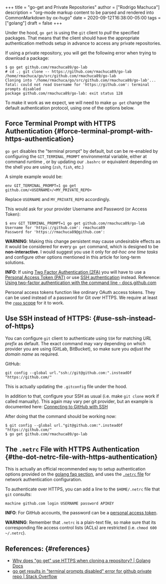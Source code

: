 +++
title = "go-get and Private Repositories"
author = ["Rodrigo Machuca"]
description = "org-mode markup content to be parsed and rendered into CommonMarkdown by ox-hugo"
date = 2020-09-12T16:38:00-05:00
tags = ["golang"]
draft = false
+++

Under the hood, `go get` is using the `git` client to _pull_ the specified
packages. That means that the client should have the appropriate authentication
methods setup in advance to access any private repositories.

If using a private repository, you will get the following error when trying to
download a package:

```text
$ go get github.com/rmachuca89/go-lab
# cd .; git clone -- https://github.com/rmachuca89/go-lab /home/rmachuca/go/src/github.com/rmachuca89/go-lab
Cloning into '/home/rmachuca/go/src/github.com/rmachuca89/go-lab'...
fatal: could not read Username for 'https://github.com': terminal prompts disabled
package github.com/rmachuca89/go-lab: exit status 128
```

To make it work as we expect, we will need to make `go get` change the default
authentication protocol, using one of the options below.

## Force Terminal Prompt with HTTPS Authentication {#force-terminal-prompt-with-https-authentication}

`go get` disables the "terminal prompt" by default, but can be re-enabled by
configuring the `GIT_TERMINAL_PROMPT` environmental variable, either at command
runtime , or by updating our `.bashrc` or equivalent depending on the shell you
are using (`zsh`, `fish`, etc.)

A simple example would be:

```shell
env GIT_TERMINAL_PROMPT=1 go get github.com/<USERNAME>/<MY_PRIVATE_REPO>
```

Replace `USERNAME` and `MY_PRIVATE_REPO` accordingly.

This would ask for your provider Username and Password (or Access Token):

```text
$ env GIT_TERMINAL_PROMPT=1 go get github.com/rmachuca89/go-lab
Username for 'https://github.com': rmachuca89
Password for 'https://rmachuca89@github.com':
```

**WARNING**: Making this change persistent may cause undesirable effects as it
would be considered for every `go get` command, which is designed to be
**non-interactive**. I would suggest you use it only for _ad-hoc one time tasks_
and configure other options mentioned in this article for long-term solutions.

**INFO**: If using [Two Factor Authentication (2FA)](https://docs.github.com/en/github/authenticating-to-github/configuring-two-factor-authentication) you will have to use a [Personal
Access Token (PAT)](https://docs.github.com/en/github/authenticating-to-github/creating-a-personal-access-token) or use [SSH authentication](#use-ssh-instead-of-https) instead. Reference: [Using
two-factor authentication with the command line - docs.github.com](https://docs.github.com/en/github/authenticating-to-github/accessing-github-using-two-factor-authentication#using-two-factor-authentication-with-the-command-line)

Personal access tokens function like ordinary OAuth access tokens. They can be
used instead of a password for Git over HTTPS. We require at least the [`repo`
scope](https://docs.github.com/en/developers/apps/scopes-for-oauth-apps) for it to work.

## Use SSH instead of HTTPS: {#use-ssh-instead-of-https}

You can configure `git` client to authenticate using `SSH` for matching _URL
prefix_ as default. The exact command may vary depending on which provider you
are using (GitLab, BitBucket), so make sure you _adjust the domain name_ as
required.

GitHub:

```text
git config --global url."ssh://git@github.com:".insteadOf "https://github.com/"
```

This is actually updating the `.gitconfig` file under the hood.

In addition to that, configure your SSH as usual (i.e. make `git clone` work if
called manually). This again may vary per git provider, but an example is
documented here: [Connecting to GitHub with SSH](https://docs.github.com/en/github/authenticating-to-github/connecting-to-github-with-ssh)

After doing that the command should be working now:

```text
$ git config --global url."git@github.com:".insteadOf "https://github.com/"
$ go get github.com/rmachuca89/go-lab
```

## The `.netrc` File with HTTPS Authentication {#the-dot-netrc-file-with-https-authentication}

This is actually an official recommended way to setup authentication options
provided on the [golang faq section](https://golang.org/doc/faq#git%5Fhttps), and uses the [`.netrc` file](https://www.gnu.org/software/inetutils/manual/html%5Fnode/The-%5F002enetrc-file.html) for network
authentication configuration.

To authenticate over HTTPS, you can add a line to the `$HOME/.netrc` file
that `git` consults:

```text
machine github.com login USERNAME password APIKEY
```

**INFO**: For GitHub accounts, the password can be a [personal access token](https://docs.github.com/en/github/authenticating-to-github/creating-a-personal-access-token).

**WARNING**: Remember that `.netrc` is a plain-text file, so make sure that its
corresponding file access control lists (ACLs) are restricted (i.e. `chmod 600 ~/.netrc`).

## References: {#references}

- [Why does "go get" use HTTPS when cloning a repository? | Golang Docs](https://golang.org/doc/faq#git%5Fhttps)
- [go get results in "terminal prompts disabled" error for github private repo | Stack Overflow](https://stackoverflow.com/questions/32232655/go-get-results-in-terminal-prompts-disabled-error-for-github-private-repo)
